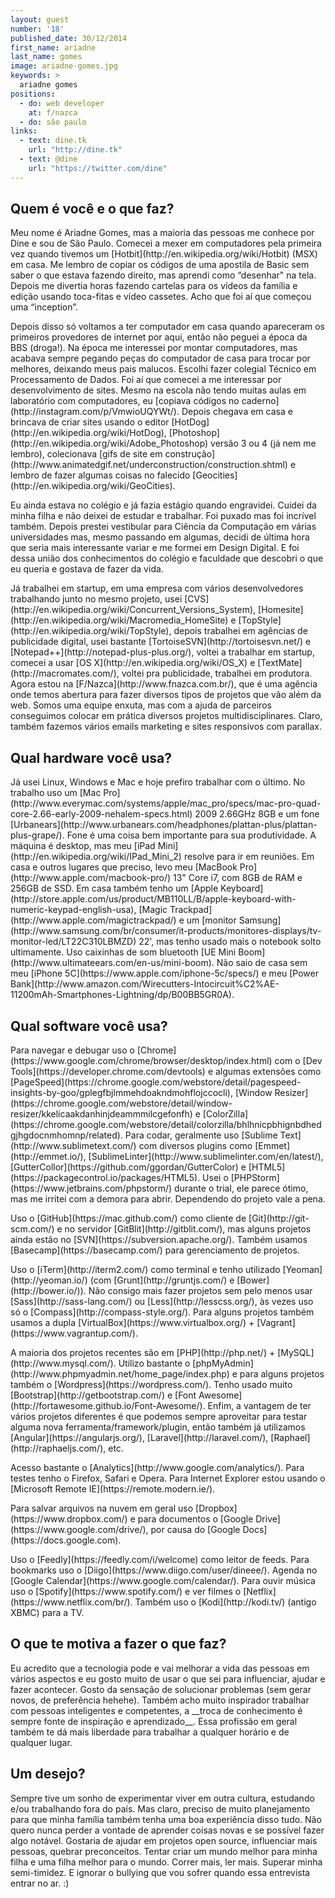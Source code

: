 ```yaml
---
layout: guest
number: '18'
published_date: 30/12/2014
first_name: ariadne
last_name: gomes
image: ariadne-gomes.jpg
keywords: >
  ariadne gomes
positions:
  - do: web developer
    at: f/nazca
  - do: são paulo
links:
  - text: dine.tk
    url: "http://dine.tk"
  - text: @dine
    url: "https://twitter.com/dine"
---
```


<section class="question">
  <div class="wrapper">
    <div class="question-title-area">
      <h2 class="question-title">Quem é você e o que faz?</h2>
    </div>
    <div class="question-content-area">
      <div class="question-content text">
        <p>
        Meu nome é Ariadne Gomes, mas a maioria das pessoas me conhece por Dine
        e sou de São Paulo. Comecei a mexer em computadores pela primeira vez
        quando tivemos um [Hotbit](http://en.wikipedia.org/wiki/Hotbit) (MSX) em
        casa. Me lembro de copiar os códigos de uma apostila de Basic sem saber
        o que estava fazendo direito, mas aprendi como “desenhar" na tela.
        Depois me divertia horas fazendo cartelas para os vídeos da família e
        edição usando toca-fitas e vídeo cassetes. Acho que foi aí que começou
        uma “inception”.
        </p>
        <p>
        Depois disso só voltamos a ter computador em casa quando apareceram os
        primeiros provedores de internet por aqui, então não peguei a época da
        BBS (droga!). Na época me interessei por montar computadores, mas
        acabava sempre pegando peças do computador de casa para trocar por
        melhores, deixando meus pais malucos. Escolhi fazer colegial Técnico em
        Processamento de Dados. Foi aí que comecei a me interessar por
        desenvolvimento de sites. Mesmo na escola não tendo muitas aulas em
        laboratório com computadores, eu
        [copiava códigos no caderno](http://instagram.com/p/VmwioUQYWt/). Depois
        chegava em casa e brincava de criar sites usando o editor
        [HotDog](http://en.wikipedia.org/wiki/HotDog),
        [Photoshop](http://en.wikipedia.org/wiki/Adobe_Photoshop) versão 3 ou 4
        (já nem me lembro), colecionava
        [gifs de site em construção](http://www.animatedgif.net/underconstruction/construction.shtml)
        e lembro de fazer algumas coisas no falecido
        [Geocities](http://en.wikipedia.org/wiki/GeoCities).
        </p>
        <p>
        Eu ainda estava no colégio e já fazia estágio quando engravidei. Cuidei
        da minha filha e não deixei de estudar e trabalhar. Foi puxado mas foi
        incrível também. Depois prestei vestibular para Ciência da Computação em
        várias universidades mas, mesmo passando em algumas, decidi de última
        hora que seria mais interessante variar e me formei em Design Digital. E
        foi dessa união dos conhecimentos do colégio e faculdade que descobri o
        que eu queria e gostava de fazer da vida.
        </p>
        <p>
        Já trabalhei em startup, em uma empresa com vários desenvolvedores
        trabalhando junto no mesmo projeto, usei
        [CVS](http://en.wikipedia.org/wiki/Concurrent_Versions_System),
        [Homesite](http://en.wikipedia.org/wiki/Macromedia_HomeSite) e
        [TopStyle](http://en.wikipedia.org/wiki/TopStyle), depois trabalhei em
        agências de publicidade digital, usei bastante
        [TortoiseSVN](http://tortoisesvn.net/) e
        [Notepad++](http://notepad-plus-plus.org/), voltei a trabalhar em
        startup, comecei a usar [OS X](http://en.wikipedia.org/wiki/OS_X) e
        [TextMate](http://macromates.com/), voltei pra publicidade, trabalhei em
        produtora. Agora estou na [F/Nazca](http://www.fnazca.com.br/), que é
        uma agência onde temos abertura para fazer diversos tipos de projetos
        que vão além da web. Somos uma equipe enxuta, mas com a ajuda de
        parceiros conseguimos colocar em prática diversos projetos
        multidisciplinares. Claro, também fazemos vários emails marketing e
        sites responsivos com parallax.
        </p>
      </div>
    </div>
  </div>
</section>

<section class="question">
  <div class="wrapper">
    <div class="question-title-area">
      <h2 class="question-title">Qual hardware você usa?</h2>
    </div>
    <div class="question-content-area">
      <div class="question-content text">
        <p>
        Já usei Linux, Windows e Mac e hoje prefiro trabalhar com o último. No
        trabalho uso um
        [Mac Pro](http://www.everymac.com/systems/apple/mac_pro/specs/mac-pro-quad-core-2.66-early-2009-nehalem-specs.html)
        2009 2.66GHz 8GB e um fone
        [Urbanears](http://www.urbanears.com/headphones/plattan-plus/plattan-plus-grape/).
        Fone é uma coisa bem importante para sua produtividade. A máquina é
        desktop, mas meu [iPad Mini](http://en.wikipedia.org/wiki/IPad_Mini_2)
        resolve para ir em reuniões. Em casa e outros lugares que
        preciso, levo meu [MacBook Pro](http://www.apple.com/macbook-pro/) 13"
        Core i7, com 8GB de RAM e 256GB de SSD. Em casa também tenho um
        [Apple Keyboard](http://store.apple.com/us/product/MB110LL/B/apple-keyboard-with-numeric-keypad-english-usa),
        [Magic Trackpad](http://www.apple.com/magictrackpad/) e um
        [monitor Samsung](http://www.samsung.com/br/consumer/it-products/monitores-displays/tv-monitor-led/LT22C310LBMZD)
        22', mas tenho usado mais o notebook solto ultimamente. Uso caixinhas de
        som bluetooth
        [UE Mini Boom](http://www.ultimateears.com/en-us/mini-boom). Não saio de
        casa sem meu [iPhone 5C](https://www.apple.com/iphone-5c/specs/) e meu
        [Power Bank](http://www.amazon.com/Wirecutters-Intocircuit%C2%AE-11200mAh-Smartphones-Lightning/dp/B00BB5GR0A).
        </p>
      </div>
    </div>
  </div>
</section>

<section class="question">
  <div class="wrapper">
    <div class="question-title-area">
      <h2 class="question-title">Qual software você usa?</h2>
    </div>
    <div class="question-content-area">
      <div class="question-content text">
        <p>
        Para navegar e debugar uso o
        [Chrome](https://www.google.com/chrome/browser/desktop/index.html) com o
        [Dev Tools](https://developer.chrome.com/devtools) e algumas extensões
        como
        [PageSpeed](https://chrome.google.com/webstore/detail/pagespeed-insights-by-goo/gplegfbjlmmehdoakndmohflojccocli),
        [Window Resizer](https://chrome.google.com/webstore/detail/window-resizer/kkelicaakdanhinjdeammmilcgefonfh) e
        [ColorZilla](https://chrome.google.com/webstore/detail/colorzilla/bhlhnicpbhignbdhedgjhgdocnmhomnp/related).
        Para codar, geralmente uso [Sublime Text](http://www.sublimetext.com/)
        com diversos plugins como [Emmet](http://emmet.io/),
        [SublimeLinter](http://www.sublimelinter.com/en/latest/),
        [GutterCollor](https://github.com/ggordan/GutterColor) e
        [HTML5](https://packagecontrol.io/packages/HTML5). Usei o
        [PHPStorm](https://www.jetbrains.com/phpstorm/) durante o trial, ele
        parece ótimo, mas me irritei com a demora para abrir. Dependendo do
        projeto vale a pena.
        </p>
        <p>
        Uso o [GitHub](https://mac.github.com/) como cliente de
        [Git](http://git-scm.com/) e no servidor [GitBlit](http://gitblit.com/),
        mas alguns projetos ainda estão no
        [SVN](https://subversion.apache.org/). Também usamos
        [Basecamp](https://basecamp.com/) para gerenciamento de projetos.
        </p>
        <p>
        Uso o [iTerm](http://iterm2.com/) como terminal e tenho utilizado
        [Yeoman](http://yeoman.io/) (com [Grunt](http://gruntjs.com/) e
        [Bower](http://bower.io/)).
        Não consigo mais fazer projetos sem pelo menos usar
        [Sass](http://sass-lang.com/) ou [Less](http://lesscss.org/), às vezes
        uso só o [Compass](http://compass-style.org/). Para alguns projetos
        também usamos a dupla [VirtualBox](https://www.virtualbox.org/) +
        [Vagrant](https://www.vagrantup.com/).
        </p>
        <p>
        A maioria dos projetos recentes são em [PHP](http://php.net/) +
        [MySQL](http://www.mysql.com/). Utilizo bastante o
        [phpMyAdmin](http://www.phpmyadmin.net/home_page/index.php) e para
        alguns projetos também o [Wordpress](https://wordpress.com/). Tenho
        usado muito [Bootstrap](http://getbootstrap.com/) e
        [Font Awesome](http://fortawesome.github.io/Font-Awesome/). Enfim, a
        vantagem de ter vários projetos diferentes é que podemos sempre
        aproveitar para testar alguma nova ferramenta/framework/plugin, então
        também já utilizamos [Angular](https://angularjs.org/),
        [Laravel](http://laravel.com/), [Raphael](http://raphaeljs.com/), etc.
        </p>
        <p>
        Acesso bastante o [Analytics](http://www.google.com/analytics/). Para
        testes tenho o Firefox, Safari e Opera. Para Internet Explorer estou
        usando o [Microsoft Remote IE](https://remote.modern.ie/).
        </p>
        <p>
        Para salvar arquivos na nuvem em geral uso
        [Dropbox](https://www.dropbox.com/) e para documentos o
        [Google Drive](https://www.google.com/drive/), por causa do
        [Google Docs](https://docs.google.com).
        </p>
        <p>
        Uso o [Feedly](https://feedly.com/i/welcome) como leitor de feeds. Para
        bookmarks uso o [Diigo](https://www.diigo.com/user/dineee/). Agenda no
        [Google Calendar](https://www.google.com/calendar/). Para ouvir música
        uso o [Spotify](https://www.spotify.com/) e ver filmes o
        [Netflix](https://www.netflix.com/br/). Também uso o
        [Kodi](http://kodi.tv/) (antigo XBMC) para a TV.
        </p>
      </div>
    </div>
  </div>
</section>

<section class="question">
  <div class="wrapper">
    <div class="question-title-area">
      <h2 class="question-title">O que te motiva a fazer o que faz?</h2>
    </div>
    <div class="question-content-area">
      <div class="question-content text">
        <p>
        Eu acredito que a tecnologia pode e vai melhorar a vida das pessoas em
        vários aspectos e eu gosto muito de usar o que sei para influenciar,
        ajudar e fazer acontecer. Gosto da sensação de solucionar problemas (sem
        gerar novos, de preferência hehehe). Também acho muito inspirador
        trabalhar com pessoas inteligentes e competentes, a __troca de
        conhecimento é sempre fonte de inspiração e aprendizado__. Essa
        profissão em geral também te dá mais liberdade para trabalhar a qualquer
        horário e de qualquer lugar.
        </p>
      </div>
    </div>
  </div>
</section>

<section class="question">
  <div class="wrapper">
    <div class="question-title-area">
      <h2 class="question-title">Um desejo?</h2>
    </div>
    <div class="question-content-area">
      <div class="question-content text">
        <p>
        Sempre tive um sonho de experimentar viver em outra cultura, estudando
        e/ou trabalhando fora do país. Mas claro, preciso de muito planejamento
        para que minha família também tenha uma boa experiência disso tudo. Não
        quero nunca perder a vontade de aprender coisas novas e se possível
        fazer algo notável. Gostaria de ajudar em projetos open source,
        influenciar mais pessoas, quebrar preconceitos. Tentar criar um mundo
        melhor para minha filha e uma filha melhor para o mundo. Correr mais,
        ler mais. Superar minha semi-timidez. E ignorar o bullying que vou
        sofrer quando essa entrevista entrar no ar. :)
        </p>
      </div>
    </div>
  </div>
</section>
